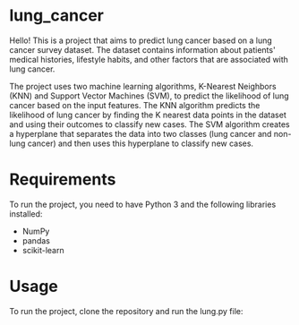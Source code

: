 # lung_cancer
Hello! This is a project that aims to predict lung cancer based on a lung cancer survey dataset. The dataset contains information about patients' medical histories, lifestyle habits, and other factors that are associated with lung cancer.

The project uses two machine learning algorithms, K-Nearest Neighbors (KNN) and Support Vector Machines (SVM), to predict the likelihood of lung cancer based on the input features. The KNN algorithm predicts the likelihood of lung cancer by finding the K nearest data points in the dataset and using their outcomes to classify new cases. The SVM algorithm creates a hyperplane that separates the data into two classes (lung cancer and non-lung cancer) and then uses this hyperplane to classify new cases.

# Requirements

To run the project, you need to have Python 3 and the following libraries installed:

- NumPy
- pandas
- scikit-learn

# Usage

To run the project, clone the repository and run the lung.py file:
